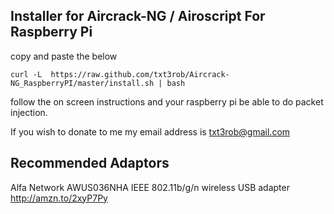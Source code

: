 Installer for Aircrack-NG / Airoscript For Raspberry Pi
------------------------

copy and paste the below

```
curl -L  https://raw.github.com/txt3rob/Aircrack-NG_RaspberryPI/master/install.sh | bash

```




follow the on screen instructions and your raspberry pi be able to do packet injection.

If you wish to donate to me my email address is txt3rob@gmail.com



Recommended Adaptors
------

Alfa Network AWUS036NHA IEEE 802.11b/g/n wireless USB adapter http://amzn.to/2xyP7Py  


